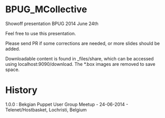 BPUG_MCollective
================

Showoff presentation BPUG 2014 June 24th

Feel free to use this presentation.

Please send PR if some corrections are needed, or more slides should be added.

Downloadable content is found in \_files/share, which can be accessed using
localhost:9090/download.  The \*.box images are removed to save space.

History
======

1.0.0 : Bekgian Puppet User Group Meetup - 24-06-2014 - Telenet/Hostbasket, Lochristi, Belgium
